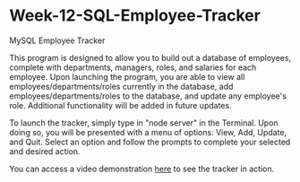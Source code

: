 # Week-12-SQL-Employee-Tracker
MySQL Employee Tracker

This program is designed to allow you to build out a database of employees, complete with departments, managers, roles, and salaries for each employee. Upon launching the program, you are able to view all employees/departments/roles currently in the database, add employees/departments/roles to the database, and update any employee's role. Additional functionality will be added in future updates.

To launch the tracker, simply type in "node server" in the Terminal. Upon doing so, you will be presented with a menu of options: View, Add, Update, and Quit. Select an option and follow the prompts to complete your selected and desired action.

You can access a video demonstration [here](https://youtu.be/jd7utW57fH0) to see the tracker in action.
